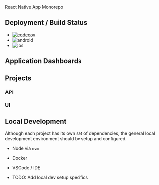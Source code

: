 React Native App Monorepo

## Deployment / Build Status

- [![codecov](https://github.com/vhison/rnApp)](https://github.com/vhison/rnApp)
- ![android](https://github.com/vhison/rnApp)
- ![ios](https://github.com/vhison/rnApp)


## Application Dashboards

## Projects

### API

### UI

## Local Development

Although each project has its own set of dependencies, the general local development environment should be
setup and configured.

- Node via `nvm`
- Docker
- VSCode / IDE

- TODO: Add local dev setup specifics
